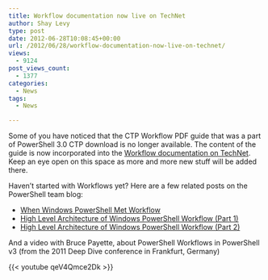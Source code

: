 ```yaml
---
title: Workflow documentation now live on TechNet
author: Shay Levy
type: post
date: 2012-06-28T10:08:45+00:00
url: /2012/06/28/workflow-documentation-now-live-on-technet/
views:
  - 9124
post_views_count:
  - 1377
categories:
  - News
tags:
  - News

---
```

Some of you have noticed that the CTP Workflow PDF guide that was a part of PowerShell 3.0 CTP download is no longer available. The content of the guide is now incorporated into the <a href="http://technet.microsoft.com/en-us/library/jj134242" target="_blank">Workflow documentation on TechNet</a>.  Keep an eye open on this space as more and more new stuff will be added there.

Haven&#8217;t started with Workflows yet? Here are a few related posts on the PowerShell team blog:

  * [When Windows PowerShell Met Workflow][1]
  * [High Level Architecture of Windows PowerShell Workflow (Part 1)][2]
  * [High Level Architecture of Windows PowerShell Workflow (Part 2)][3]

And a video with Bruce Payette, about PowerShell Workflows in PowerShell v3 (from the 2011 Deep Dive conference in Frankfurt, Germany)

{{< youtube qeV4Qmce2Dk >}}

[1]: http://blogs.msdn.com/b/powershell/archive/2012/03/17/when-windows-powershell-met-workflow.aspx
[2]: http://blogs.msdn.com/b/powershell/archive/2012/06/15/high-level-architecture-of-windows-powershell-workflow-part-1.aspx
[3]: http://blogs.msdn.com/b/powershell/archive/2012/06/19/high-level-architecture-of-windows-powershell-workflow-part-2.aspx